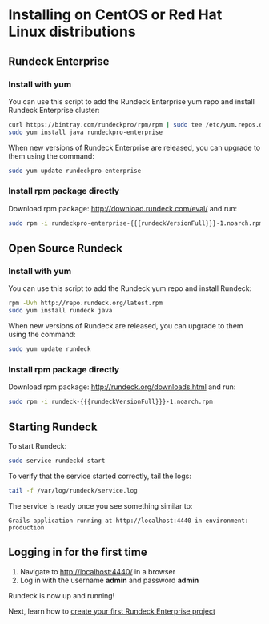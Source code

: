 # Installing on CentOS or Red Hat Linux distributions

## Rundeck Enterprise

### Install with yum

You can use this script to add the Rundeck Enterprise yum repo and install Rundeck Enterprise cluster:

```bash
curl https://bintray.com/rundeckpro/rpm/rpm | sudo tee /etc/yum.repos.d/bintray-rundeckpro-rpm.repo
sudo yum install java rundeckpro-enterprise
```

When new versions of Rundeck Enterprise are released, you can upgrade to them using the command:

```bash
sudo yum update rundeckpro-enterprise
```

### Install rpm package directly

Download rpm package: http://download.rundeck.com/eval/ and run:

```bash
sudo rpm -i rundeckpro-enterprise-{{{rundeckVersionFull}}}-1.noarch.rpm
```


## Open Source Rundeck

### Install with yum

You can use this script to add the Rundeck yum repo and install Rundeck:

```bash
rpm -Uvh http://repo.rundeck.org/latest.rpm
sudo yum install rundeck java
```

When new versions of Rundeck are released, you can upgrade to them using the command:

```bash
sudo yum update rundeck
```

### Install rpm package directly

Download rpm package: http://rundeck.org/downloads.html and run:

```bash
sudo rpm -i rundeck-{{{rundeckVersionFull}}}-1.noarch.rpm
```


## Starting Rundeck

To start Rundeck:

```bash
sudo service rundeckd start
```

To verify that the service started correctly, tail the logs:

```bash
tail -f /var/log/rundeck/service.log
```

The service is ready once you see something similar to:

```
Grails application running at http://localhost:4440 in environment: production
```

## Logging in for the first time

1. Navigate to [http://localhost:4440/](http://localhost:4440/user/login) in a browser
1. Log in with the username **admin** and password **admin**

Rundeck is now up and running!

Next, learn how to [create your first Rundeck Enterprise project](/manual/03-getting-started.md#project-setup)
